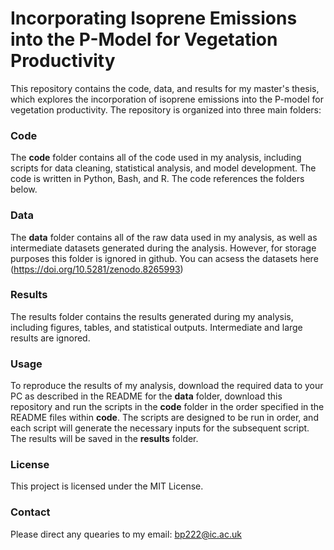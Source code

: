 # Incorporating Isoprene Emissions into the P-Model for Vegetation Productivity

This repository contains the code, data, and results for my master's thesis, which explores the incorporation of isoprene emissions into the P-model for vegetation productivity. The repository is organized into three main folders:

### Code

The **code** folder contains all of the code used in my analysis, including scripts for data cleaning, statistical analysis, and model development. The code is written in Python, Bash, and R. The code references the folders below. 

### Data

The **data** folder contains all of the raw data used in my analysis, as well as intermediate datasets generated during the analysis. However, for storage purposes this folder is ignored in github. You can acsess the datasets here (https://doi.org/10.5281/zenodo.8265993)

### Results

The results folder contains the results generated during my analysis, including figures, tables, and statistical outputs. Intermediate and large results are ignored. 

### Usage

To reproduce the results of my analysis, download the required data to your PC as described in the README for the **data** folder, download this repository and run the scripts in the **code** folder in the order specified in the README files within **code**. The scripts are designed to be run in order, and each script will generate the necessary inputs for the subsequent script. The results will be saved in the **results** folder.

### License

This project is licensed under the MIT License.

### Contact

Please direct any quearies to my email: bp222@ic.ac.uk

